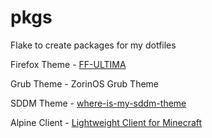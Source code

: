# pkgs

Flake to create packages for my dotfiles 

Firefox Theme - [FF-ULTIMA](https://github.com/soulhotel/FF-ULITMA)

Grub Theme - ZorinOS Grub Theme

SDDM Theme - [where-is-my-sddm-theme](https://github.com/stepanzubkov/where-is-my-sddm-theme)

Alpine Client - [Lightweight Client for Minecraft](https://alpineclient.com/)
